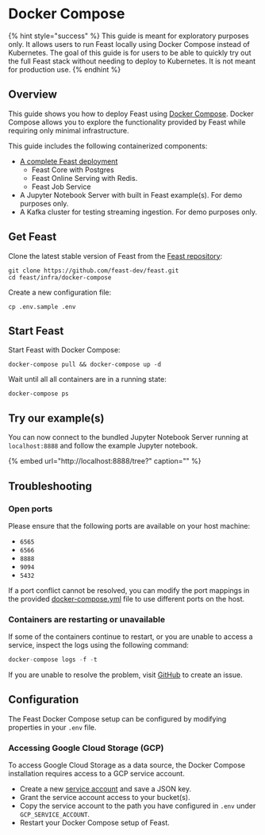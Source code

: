 # Docker Compose

{% hint style="success" %}
This guide is meant for exploratory purposes only. It allows users to run Feast locally using Docker Compose instead of Kubernetes. The goal of this guide is for users to be able to quickly try out the full Feast stack without needing to deploy to Kubernetes. It is not meant for production use.
{% endhint %}

## Overview

This guide shows you how to deploy Feast using [Docker Compose](https://docs.docker.com/get-started/). Docker Compose allows you to explore the functionality provided by Feast while requiring only minimal infrastructure.

This guide includes the following containerized components:

* [A complete Feast deployment](../../concepts/architecture.md)
  * Feast Core with Postgres
  * Feast Online Serving with Redis.
  * Feast Job Service
* A Jupyter Notebook Server with built in Feast example\(s\). For demo purposes only.
* A Kafka cluster for testing streaming ingestion. For demo purposes only.

## Get Feast

Clone the latest stable version of Feast from the [Feast repository](https://github.com/feast-dev/feast/):

```text
git clone https://github.com/feast-dev/feast.git
cd feast/infra/docker-compose
```

Create a new configuration file:

```text
cp .env.sample .env
```

## Start Feast

Start Feast with Docker Compose:

```text
docker-compose pull && docker-compose up -d
```

Wait until all all containers are in a running state:

```text
docker-compose ps
```

## Try our example\(s\)

You can now connect to the bundled Jupyter Notebook Server running at `localhost:8888` and follow the example Jupyter notebook.

{% embed url="http://localhost:8888/tree?" caption="" %}

## Troubleshooting

### Open ports

Please ensure that the following ports are available on your host machine:

* `6565` 
* `6566`
* `8888`
* `9094`
* `5432`

If a port conflict cannot be resolved, you can modify the port mappings in the provided [docker-compose.yml](https://github.com/feast-dev/feast/tree/master/infra/docker-compose) file to use different ports on the host.

### Containers are restarting or unavailable

If some of the containers continue to restart, or you are unable to access a service, inspect the logs using the following command:

```javascript
docker-compose logs -f -t
```

If you are unable to resolve the problem, visit [GitHub](https://github.com/feast-dev/feast/issues) to create an issue.

## Configuration

The Feast Docker Compose setup can be configured by modifying properties in your `.env` file.

### Accessing Google Cloud Storage \(GCP\)

To access Google Cloud Storage as a data source, the Docker Compose installation requires access to a GCP service account.

* Create a new [service account](https://cloud.google.com/iam/docs/creating-managing-service-accounts) and save a JSON key.
* Grant the service account access to your bucket\(s\).
* Copy the service account to the path you have configured in `.env` under `GCP_SERVICE_ACCOUNT`.
* Restart your Docker Compose setup of Feast.

